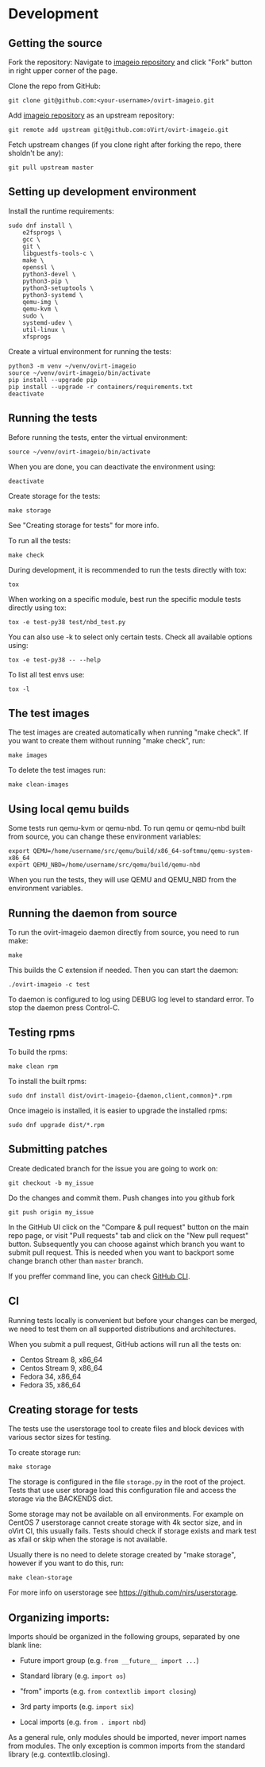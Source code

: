 # Development


## Getting the source

Fork the repository: Navigate to [imageio repository](https://github.com/oVirt/ovirt-imageio)
and click "Fork" button in right upper corner of the page.

Clone the repo from GitHub:

    git clone git@github.com:<your-username>/ovirt-imageio.git

Add [imageio repository](https://github.com/oVirt/ovirt-imageio) as an
upstream repository:

    git remote add upstream git@github.com:oVirt/ovirt-imageio.git

Fetch upstream changes (if you clone right after forking the repo, there
sholdn't be any):

    git pull upstream master


## Setting up development environment

Install the runtime requirements:

    sudo dnf install \
        e2fsprogs \
        gcc \
        git \
        libguestfs-tools-c \
        make \
        openssl \
        python3-devel \
        python3-pip \
        python3-setuptools \
        python3-systemd \
        qemu-img \
        qemu-kvm \
        sudo \
        systemd-udev \
        util-linux \
        xfsprogs

Create a virtual environment for running the tests:

    python3 -m venv ~/venv/ovirt-imageio
    source ~/venv/ovirt-imageio/bin/activate
    pip install --upgrade pip
    pip install --upgrade -r containers/requirements.txt
    deactivate


## Running the tests

Before running the tests, enter the virtual environment:

    source ~/venv/ovirt-imageio/bin/activate

When you are done, you can deactivate the environment using:

    deactivate

Create storage for the tests:

    make storage

See "Creating storage for tests" for more info.

To run all the tests:

    make check

During development, it is recommended to run the tests directly with
tox:

    tox

When working on a specific module, best run the specific module tests
directly using tox:

    tox -e test-py38 test/nbd_test.py

You can also use -k to select only certain tests. Check all available
options using:

    tox -e test-py38 -- --help

To list all test envs use:

    tox -l


## The test images

The test images are created automatically when running "make check". If
you want to create them without running "make check", run:

    make images

To delete the test images run:

    make clean-images


## Using local qemu builds

Some tests run qemu-kvm or qemu-nbd. To run qemu or qemu-nbd built from
source, you can change these environment variables:

    export QEMU=/home/username/src/qemu/build/x86_64-softmmu/qemu-system-x86_64
    export QEMU_NBD=/home/username/src/qemu/build/qemu-nbd

When you run the tests, they will use QEMU and QEMU_NBD from the
environment variables.


## Running the daemon from source

To run the ovirt-imageio daemon directly from source, you need to run
make:

    make

This builds the C extension if needed. Then you can start the daemon:

    ./ovirt-imageio -c test

To daemon is configured to log using DEBUG log level to standard error.
To stop the daemon press Control-C.


## Testing rpms

To build the rpms:

    make clean rpm

To install the built rpms:

    sudo dnf install dist/ovirt-imageio-{daemon,client,common}*.rpm

Once imageio is installed, it is easier to upgrade the installed rpms:

    sudo dnf upgrade dist/*.rpm


## Submitting patches

Create dedicated branch for the issue you are going to work on:

    git checkout -b my_issue

Do the changes and commit them.
Push changes into you github fork

    git push origin my_issue

In the GitHub UI click on the "Compare & pull request" button on the
main repo page, or visit "Pull requests" tab and click on the "New
pull request" button.
Subsequently you can choose against which branch you want to submit pull
request. This is needed when you want to backport some change branch
other than `master` branch.


If you preffer command line, you can check [GitHub CLI](https://cli.github.com/).

## CI

Running tests locally is convenient but before your changes can be
merged, we need to test them on all supported distributions and
architectures.

When you submit a pull request, GitHub actions will run all the tests
on:

- Centos Stream 8, x86_64
- Centos Stream 9, x86_64
- Fedora 34, x86_64
- Fedora 35, x86_64


## Creating storage for tests

The tests use the userstorage tool to create files and block devices
with various sector sizes for testing.

To create storage run:

    make storage

The storage is configured in the file `storage.py` in the root of the
project. Tests that use user storage load this configuration file and
access the storage via the BACKENDS dict.

Some storage may not be available on all environments. For example on
CentOS 7 userstorage cannot create storage with 4k sector size, and in
oVirt CI, this usually fails. Tests should check if storage exists and
mark test as xfail or skip when the storage is not available.

Usually there is no need to delete storage created by "make storage",
however if you want to do this, run:

    make clean-storage

For more info on userstorage see https://github.com/nirs/userstorage.


## Organizing imports:

Imports should be organized in the following groups, separated by one
blank line:

- Future import group (e.g. `from __future__ import ...`)

- Standard library (e.g. `import os`)

- "from" imports (e.g. `from contextlib import closing`)

- 3rd party imports (e.g. `import six`)

- Local imports (e.g. `from . import nbd`)

As a general rule, only modules should be imported, never import names
from modules. The only exception is common imports from the standard
library (e.g. contextlib.closing).

